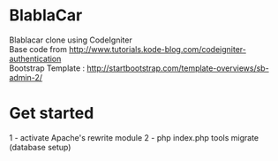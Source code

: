 # BlablaCar
Blablacar clone using CodeIgniter  
Base code from http://www.tutorials.kode-blog.com/codeigniter-authentication  
Bootstrap Template : http://startbootstrap.com/template-overviews/sb-admin-2/  

# Get started
1 - activate Apache's rewrite module
2 - php index.php tools migrate (database setup)  
